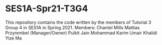 # SES1A-Spr21-T3G4

This repository contains the code written by the members of Tutorial 3 Group 4 in SES1A in Spring 2021.
Members:
    Chantel Mills
    Mattias Przyrembel (Manager/Owner)
    Pulkit Jain
    Mohammad Karim
    Umair Khalidi
    Yize Ma